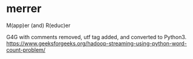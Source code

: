 # merrer
M(app)er (and) R(educ)er

G4G with comments removed, utf tag added, and converted to Python3. https://www.geeksforgeeks.org/hadoop-streaming-using-python-word-count-problem/

